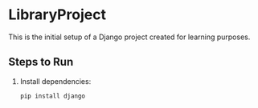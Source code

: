 # LibraryProject

This is the initial setup of a Django project created for learning purposes.

## Steps to Run
1. Install dependencies:
   ```bash
   pip install django
